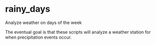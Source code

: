 # rainy_days
Analyze weather on days of the week

The eventual goal is that these scripts will analyze a weather station
for when precipitation events occur.
